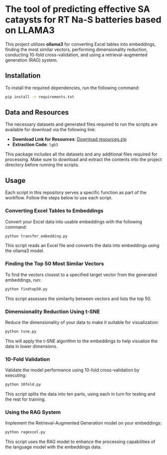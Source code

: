 # The tool of predicting effective SA cataysts for RT Na-S batteries based on LLAMA3
This project utilizes **ollama3** for converting Excel tables into embeddings, finding the most similar vectors, performing dimensionality reduction, conducting 10-fold cross-validation, and using a retrieval-augmented generation (RAG) system.

## Installation

To install the required dependencies, run the following command:

```bash
pip install -r requirements.txt
```

## Data and Resources

The necessary datasets and generated files required to run the scripts are available for download via the following link:
- **Download Link for Resources**: [Download resources.zip](https://pan.baidu.com/s/1gbn2l_PA1FMH4YHe7Xd31w)
- **Extraction Code**: `lgb3`

This package includes all the datasets and any additional files required for processing. Make sure to download and extract the contents into the project directory before running the scripts.
## Usage
Each script in this repository serves a specific function as part of the workflow. Follow the steps below to use each script.

### Converting Excel Tables to Embeddings
Convert your Excel data into usable embeddings with the following command:

```bash
python transfer_embedding.py
```

This script reads an Excel file and converts the data into embeddings using the ollama3 model.

### Finding the Top 50 Most Similar Vectors

To find the vectors closest to a specified target vector from the generated embeddings, run:

```bash
python findtop50.py
```

This script assesses the similarity between vectors and lists the top 50.

###  Dimensionality Reduction Using t-SNE

Reduce the dimensionality of your data to make it suitable for visualization:

```bash
python tsne.py
```

This will apply the t-SNE algorithm to the embeddings to help visualize the data in lower dimensions.

### 10-Fold Validation

Validate the model performance using 10-fold cross-validation by executing:

```bash
python 10fold.py
```
This script splits the data into ten parts, using each in turn for testing and the rest for training.

### Using the RAG System

Implement the Retrieval-Augmented Generation model on your embeddings:

```bash
python ragexcel.py
```

This script uses the RAG model to enhance the processing capabilities of the language model with the embeddings data.

